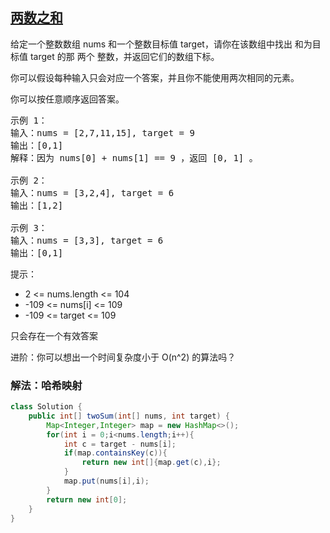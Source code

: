 ## [两数之和](https://leetcode.cn/problems/two-sum/description/)
给定一个整数数组 nums 和一个整数目标值 target，请你在该数组中找出 和为目标值 target  的那 两个 整数，并返回它们的数组下标。

你可以假设每种输入只会对应一个答案，并且你不能使用两次相同的元素。

你可以按任意顺序返回答案。


<pre>
示例 1：
输入：nums = [2,7,11,15], target = 9
输出：[0,1]
解释：因为 nums[0] + nums[1] == 9 ，返回 [0, 1] 。

示例 2：
输入：nums = [3,2,4], target = 6
输出：[1,2]

示例 3：
输入：nums = [3,3], target = 6
输出：[0,1]
</pre>


提示：
- 2 <= nums.length <= 104
- -109 <= nums[i] <= 109
- -109 <= target <= 109

只会存在一个有效答案


进阶：你可以想出一个时间复杂度小于 O(n^2) 的算法吗？

### 解法：哈希映射

````java
class Solution {
    public int[] twoSum(int[] nums, int target) {
        Map<Integer,Integer> map = new HashMap<>();
        for(int i = 0;i<nums.length;i++){
            int c = target - nums[i];
            if(map.containsKey(c)){
                return new int[]{map.get(c),i};
            }
            map.put(nums[i],i);
        }
        return new int[0];
    }
}

````
